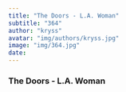 ```yaml
---
title: "The Doors - L.A. Woman"
subtitle: "364"
author: "kryss"
avatar: "img/authors/kryss.jpg"
image: "img/364.jpg"
date:
---
```


### The Doors - L.A. Woman
